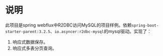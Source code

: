 # 说明
此项目是spring webflux中R2DBC访问MySQL的项目样例。依赖`spring-boot-starter-parent:3.2.5`、`io.asyncer:r2dbc-mysql`的mysql驱动。实现了：

1. 响应式数据保存。
2. 响应式多表分页查询。



